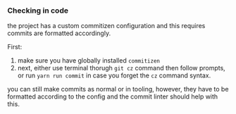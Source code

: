 ### Checking in code

the project has a custom commitizen configuration and this requires commits are formatted accordingly.

First:
1. make sure you have globally installed `commitizen`
2. next, either use terminal thorugh `git cz` command then follow prompts, or run `yarn run commit` in case you forget the `cz` command syntax.

you can still make commits as normal or in tooling, however, they have to be formatted according to the config and the commit linter should help with this.